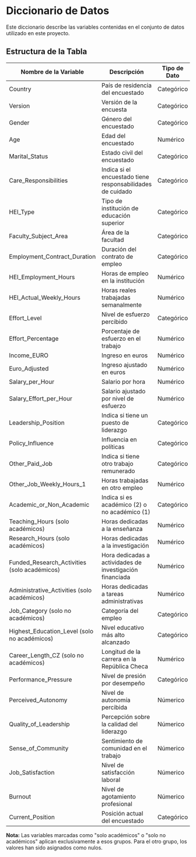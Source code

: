 # Diccionario de Datos

Este diccionario describe las variables contenidas en el conjunto de datos utilizado en este proyecto.

## Estructura de la Tabla

| Nombre de la Variable             | Descripción                                                | Tipo de Dato |
|-----------------------------------|------------------------------------------------------------|--------------|
| Country                           | País de residencia del encuestado                          | Categórico   |
| Version                           | Versión de la encuesta                                     | Categórico     |
| Gender                            | Género del encuestado                                      | Categórico   |
| Age                               | Edad del encuestado                                        | Numérico     |
| Marital_Status                    | Estado civil del encuestado                                | Categórico   |
| Care_Responsibilities             | Indica si el encuestado tiene responsabilidades de cuidado | Categórico   |
| HEI_Type                          | Tipo de institución de educación superior                  | Categórico   |
| Faculty_Subject_Area              | Área de la facultad                                        | Categórico   |
| Employment_Contract_Duration      | Duración del contrato de empleo                           | Categórico   |
| HEI_Employment_Hours              | Horas de empleo en la institución                         | Numérico     |
| HEI_Actual_Weekly_Hours           | Horas reales trabajadas semanalmente                      | Numérico     |
| Effort_Level                      | Nivel de esfuerzo percibido                               | Categórico   |
| Effort_Percentage                 | Porcentaje de esfuerzo en el trabajo                      | Numérico     |
| Income_EURO                       | Ingreso en euros                                          | Numérico     |
| Euro_Adjusted                     | Ingreso ajustado en euros                                 | Numérico     |
| Salary_per_Hour                   | Salario por hora                                          | Numérico     |
| Salary_Effort_per_Hour            | Salario ajustado por nivel de esfuerzo                    | Numérico     |
| Leadership_Position               | Indica si tiene un puesto de liderazgo                    | Categórico   |
| Policy_Influence                  | Influencia en políticas                                   | Categórico   |
| Other_Paid_Job                    | Indica si tiene otro trabajo remunerado                   | Categórico   |
| Other_Job_Weekly_Hours_1          | Horas trabajadas en otro empleo                          | Numérico     |
| Academic_or_Non_Academic          | Indica si es académico (2) o no académico (1)             | Categórico   |
| Teaching_Hours (solo académicos)  | Horas dedicadas a la enseñanza                            | Numérico     |
| Research_Hours (solo académicos)  | Horas dedicadas a la investigación                        | Numérico     |
| Funded_Research_Activities (solo académicos) | Hora dedicadas a actividades de investigación financiada     | Numérico     |
| Administrative_Activities (solo académicos)  | Horas dedicadas a tareas administrativas | Numérico     |
| Job_Category (solo no académicos) | Categoría del empleo                                      | Categórico   |
| Highest_Education_Level (solo no académicos) | Nivel educativo más alto alcanzado         | Categórico   |
| Career_Length_CZ (solo no académicos) | Longitud de la carrera en la República Checa | Numérico     |
| Performance_Pressure               | Nivel de presión por desempeño                           | Categórico   |
| Perceived_Autonomy                 | Nivel de autonomía percibida                             | Númerico   |
| Quality_of_Leadership              | Percepción sobre la calidad del liderazgo               | Númerico   |
| Sense_of_Community                 | Sentimiento de comunidad en el trabajo                  | Númerico   |
| Job_Satisfaction                   | Nivel de satisfacción laboral                           | Númerico   |
| Burnout                            | Nivel de agotamiento profesional                        | Númerico   |
| Current_Position                   | Posición actual del encuestado                          | Categórico   |

**Nota:** Las variables marcadas como "solo académicos" o "solo no académicos" aplican exclusivamente a esos grupos. Para el otro grupo, los valores han sido asignados como nulos.


